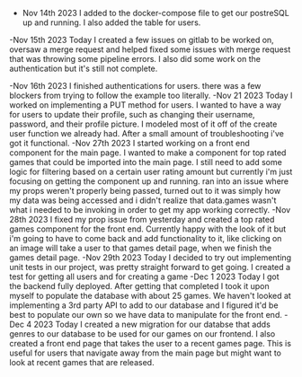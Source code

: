 - Nov 14th 2023
  I added to the docker-compose file to get our postreSQL up and running. I also added the table for users.

-Nov 15th 2023
Today I created a few issues on gitlab to be worked on, oversaw a merge request and helped fixed some issues with merge request that was throwing some pipeline errors.
I also did some work on the authentication but it's still not complete.

-Nov 16th 2023
I finished authentications for users. there was a few blockers from trying to follow the example too literally.
-Nov 21 2023
Today I worked on implementing a PUT method for users. I wanted to have a way for users to update their profile, such as changing their username, password, and their profile picture. I modeled most of it off of the create user function we already had. After a small amount of troubleshooting i've got it functional.
-Nov 27th 2023
I started working on a front end component for the main page. I wanted to make a component for top rated games that could be imported into the main page. I still need to add some logic for filtering based on a certain user rating amount but currently i'm just focusing on getting the component up and running. ran into an issue where my props weren't properly being passed, turned out to it was simply how my data was being accessed and i didn't realize that data.games wasn't what i needed to be invoking in order to get my app working correctly.
-Nov 28th 2023
I fixed my prop issue from yesterday and created a top rated games component for the front end. Currently happy with the look of it but i'm going to have to come back and add functionality to it, like clicking on an image will take a user to that games detail page, when we finish the games detail page.
-Nov 29th 2023
Today I decided to try out implementing unit tests in our project, was pretty straight forward to get going. I created a test for getting all users and for creating a game
-Dec 1 2023
Today I got the backend fully deployed. After getting that completed I took it upon myself to populate the database with about 25 games. We haven't looked at implementing a 3rd party API to add to our database and I figured it'd be best to populate our own so we have data to manipulate for the front end.
-Dec 4 2023
Today I created a new migration for our databse that adds genres to our database to be used for our games on our frontend. I also created a front end page that takes the user to a recent games page. This is useful for users that navigate away from the main page but might want to look at recent games that are released.
